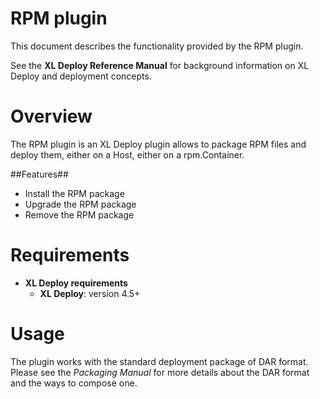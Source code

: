 # RPM plugin #

This document describes the functionality provided by the RPM plugin.

See the **XL Deploy Reference Manual** for background information on XL Deploy and deployment concepts.

# Overview #

The RPM plugin is an XL Deploy plugin allows to package RPM files and deploy them, either on a Host, either on a rpm.Container.

##Features##

* Install the RPM package
* Upgrade the RPM package
* Remove the RPM package

# Requirements #

* **XL Deploy requirements**
	* **XL Deploy**: version 4.5+

# Usage #

The plugin works with the standard deployment package of DAR format. Please see the _Packaging Manual_ for more details about the DAR format and the ways to 
compose one. 